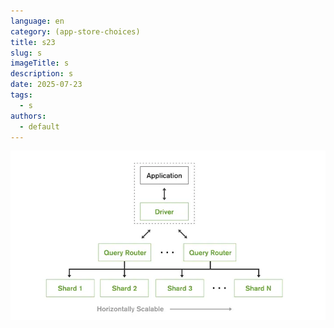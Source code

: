 ```yaml
---
language: en
category: (app-store-choices)
title: s23
slug: s
imageTitle: s
description: s
date: 2025-07-23
tags:
  - s
authors:
  - default
---
```

![alt-text](content/blog/app-store-choices/s/images/1_6bfmkmdgzrwwvvpsay3ivw.webp "title")

